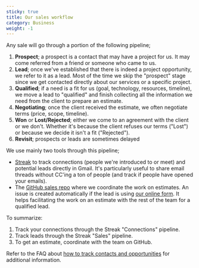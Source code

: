 ```yaml
---
sticky: true
title: Our sales workflow
category: Business
weight: -1
---
```


Any sale will go through a portion of the following pipeline;

1. **Prospect**; a prospect is a contact that may have a project for us. It may come referred from a friend or someone who came to us.
1. **Lead**; once we've established that there is indeed a project opportunity, we refer to it as a lead. Most of the time we skip the "prospect" stage since we get contacted directly about our services or a specific project.
1. **Qualified**; if a need is a fit for us (goal, technology, resources, timeline), we move a lead to "qualified" and finish collecting all the information we need from the client to prepare an estimate.
1. **Negotiating**; once the client received the estimate, we often negotiate terms (price, scope, timeline).
1. **Won** or **Lost/Rejected**; either we come to an agreement with the client or we don't. Whether it's because the client refuses our terms ("Lost") or because we decide it isn't a fit ("Rejected").
1. **Revisit**; prospects or leads are sometimes delayed

We use mainly two tools through this pipeline;

- [Streak](https://www.streak.com/) to track connections (people we're introduced to or meet) and potential leads directly in Gmail. It's particularly useful to share email threads without CC'ing a ton of people (and track if people have opened your emails).
- The [GitHub sales repo](https://github.com/Wiredcraft/sales) where we coordinate the work on estimates. An issue is created automatically if the lead is using [our online form](https://wiredcraft.typeform.com/to/GG4GQz). It helps facilitating the work on an estimate with the rest of the team for a qualified lead.

To summarize:

1. Track your connections through the Streak "Connections" pipeline.
1. Track leads through the Streak "Sales" pipeline.
1. To get an estimate, coordinate with the team on GitHub.

Refer to the FAQ about [how to track contacts and opportunities](https://github.com/Wiredcraft/wiredcraft.github.io/wiki/How-to-track-contacts-%26-opportunities%3F) for additional information.
